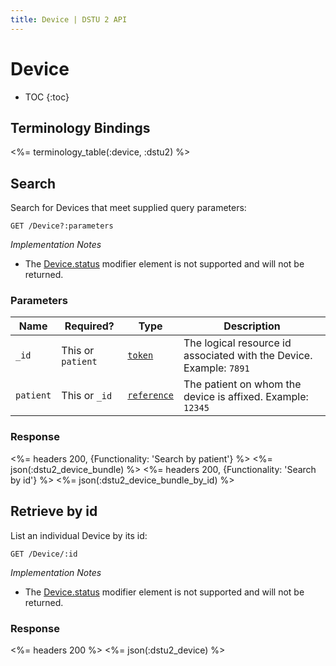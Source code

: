 ```yaml
---
title: Device | DSTU 2 API
---
```


# Device

* TOC
{:toc}

## Terminology Bindings

<%= terminology_table(:device, :dstu2) %>

## Search

Search for Devices that meet supplied query parameters:

    GET /Device?:parameters

_Implementation Notes_

* The [Device.status] modifier element is not supported and will not be returned.

### Parameters

 Name      | Required?         | Type          | Description
-----------|-------------------|---------------|---------------------------------------------------------------------------
 `_id`     | This or `patient` | [`token`]     | The logical resource id associated with the Device. Example: `7891`
 `patient` | This or `_id`     | [`reference`] | The patient on whom the device is affixed. Example: `12345`

### Response

<%= headers 200, {Functionality: 'Search by patient'} %>
<%= json(:dstu2_device_bundle) %>
<%= headers 200, {Functionality: 'Search by id'} %>
<%= json(:dstu2_device_bundle_by_id) %>

## Retrieve by id

List an individual Device by its id:

    GET /Device/:id

_Implementation Notes_

* The [Device.status] modifier element is not supported and will not be returned.

### Response

<%= headers 200 %>
<%= json(:dstu2_device) %>

[`reference`]: http://hl7.org/fhir/DSTU2/search.html#reference
[`token`]: http://hl7.org/fhir/DSTU2/search.html#token
[Device.status]: http://hl7.org/fhir/DSTU2/device-definitions.html#Device.status
